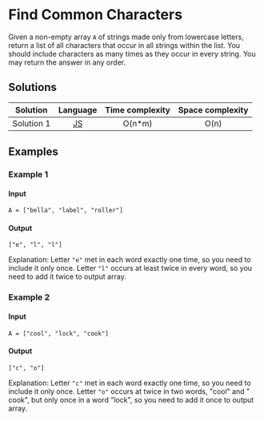 # Find Common Characters

Given a non-empty array `A` of strings made only from lowercase letters, return
a list of all characters that occur in all strings within the list. You should
include characters as many times as they occur in every string. You may return
the answer in any order.

## Solutions

| Solution   | Language                   | Time complexity | Space complexity |
|:----------:|:--------------------------:|:---------------:|:----------------:|
| Solution 1 | [JS][JS-1]                 | O(n*m)          | O(n)             |

## Examples

### Example 1

#### Input

```
A = ["bella", "label", "roller"]
```

#### Output

```
["e", "l", "l"]
```

Explanation: Letter `"e"` met in each word exactly one time, so you need to
include it only once. Letter `"l"` occurs at least twice in every word, so you
need to add it twice to output array.

### Example 2

#### Input

```
A = ["cool", "lock", "cook"]
```

#### Output

```
["c", "o"]
```

Explanation: Letter `"c"` met in each word exactly one time, so you need to
include it only once. Letter `"o"` occurs at twice in two words, "cool" and "
cook", but only once in a word "lock", so you need to add it once to output
array.

[JS-1]: ../solutions/js/004-FindCommonCharacters/solution-1.js